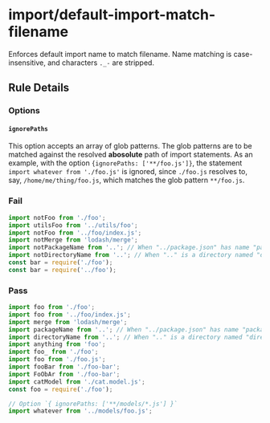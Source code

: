 # import/default-import-match-filename

Enforces default import name to match filename. Name matching is case-insensitive, and characters `._-` are stripped.

## Rule Details

### Options

#### `ignorePaths`

This option accepts an array of glob patterns. The glob patterns are to be matched against the resolved **abosolute** path of import statements. As an example, with the option `{ignorePaths: ['**/foo.js']}`, the statement `import whatever from './foo.js'` is ignored, since `./foo.js` resolves to, say, `/home/me/thing/foo.js`, which matches the glob pattern `**/foo.js`.

### Fail

```js
import notFoo from './foo';
import utilsFoo from '../utils/foo';
import notFoo from '../foo/index.js';
import notMerge from 'lodash/merge';
import notPackageName from '..'; // When "../package.json" has name "package-name"
import notDirectoryName from '..'; // When ".." is a directory named "directory-name"
const bar = require('./foo');
const bar = require('../foo');
```

### Pass

```js
import foo from './foo';
import foo from '../foo/index.js';
import merge from 'lodash/merge';
import packageName from '..'; // When "../package.json" has name "package-name"
import directoryName from '..'; // When ".." is a directory named "directory-name"
import anything from 'foo';
import foo_ from './foo';
import foo from './foo.js';
import fooBar from './foo-bar';
import FoObAr from './foo-bar';
import catModel from './cat.model.js';
const foo = require('./foo');

// Option `{ ignorePaths: ['**/models/*.js'] }`
import whatever from '../models/foo.js';
```
